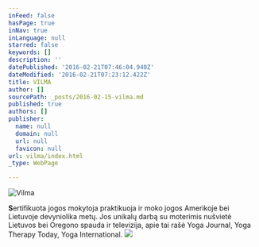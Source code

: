 ```yaml
---
inFeed: false
hasPage: true
inNav: true
inLanguage: null
starred: false
keywords: []
description: ''
datePublished: '2016-02-21T07:46:04.940Z'
dateModified: '2016-02-21T07:23:12.422Z'
title: VILMA
author: []
sourcePath: _posts/2016-02-15-vilma.md
published: true
authors: []
publisher:
  name: null
  domain: null
  url: null
  favicon: null
url: vilma/index.html
_type: WebPage

---
```

![Vilma](https://s3-us-west-2.amazonaws.com/the-grid-img/p/8c600e499407e34037b57bae92fbc31af71356dd.jpg)

**S**ertifikuota jogos mokytoja praktikuoja ir moko jogos Amerikoje bei Lietuvoje devyniolika metų. Jos unikalų darbą su moterimis nušvietė Lietuvos bei Oregono spauda ir televizija, apie tai rašė Yoga Journal, Yoga Therapy Today, Yoga International.
![](https://the-grid-user-content.s3-us-west-2.amazonaws.com/bbbb2c64-791a-4438-88d2-78909aca58bc.jpg)
